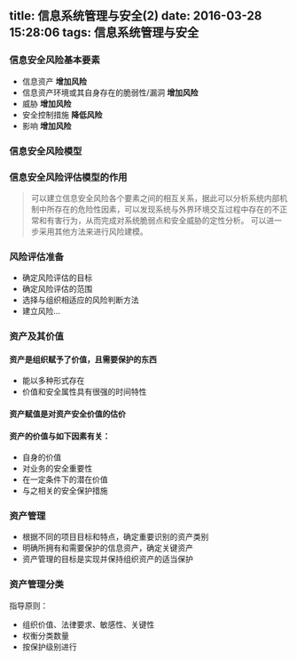 title: 信息系统管理与安全(2)
date: 2016-03-28 15:28:06
tags: 信息系统管理与安全
---
### 信息安全风险基本要素
 - 信息资产 **增加风险**
 - 信息资产环境或其自身存在的脆弱性/漏洞 **增加风险**
 - 威胁 **增加风险**
 - 安全控制措施 **降低风险**
 - 影响 **增加风险**

### 信息安全风险模型

### 信息安全风险评估模型的作用
> 可以建立信息安全风险各个要素之间的相互关系，据此可以分析系统内部机制中所存在的危险性因素，可以发现系统与外界环境交互过程中存在的不正常和有害行为，从而完成对系统脆弱点和安全威胁的定性分析。
> 可以进一步采用其他方法来进行风险建模。

### 风险评估准备
 - 确定风险评估的目标
 - 确定风险评估的范围
 - 选择与组织相适应的风险判断方法
 - 建立风险...

### 资产及其价值
#### 资产是组织赋予了价值，且需要保护的东西
 - 能以多种形式存在
 - 价值和安全属性具有很强的时间特性
#### 资产赋值是对资产安全价值的估价
#### 资产的价值与如下因素有关：
 - 自身的价值
 - 对业务的安全重要性
 - 在一定条件下的潜在价值
 - 与之相关的安全保护措施

### 资产管理
 - 根据不同的项目目标和特点，确定重要识别的资产类别
 - 明确所拥有和需要保护的信息资产，确定关键资产
 - 资产管理的目标是实现并保持组织资产的适当保护
### 资产管理分类
指导原则：
 - 组织价值、法律要求、敏感性、关键性
 - 权衡分类数量
 - 按保护级别进行

